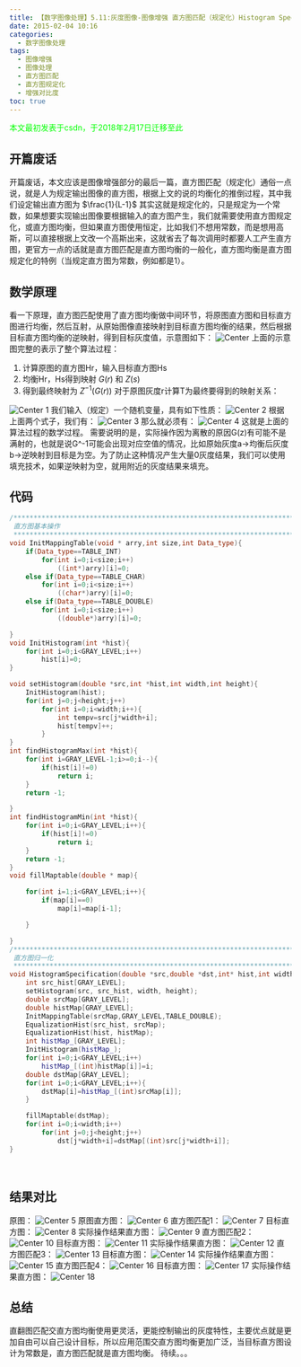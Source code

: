 ```yaml
---
title: 【数字图像处理】5.11:灰度图像-图像增强 直方图匹配（规定化）Histogram Specification"
date: 2015-02-04 10:16
categories:
  - 数字图像处理
tags:
  - 图像增强
  - 图像处理
  - 直方图匹配
  - 直方图规定化
  - 增强对比度
toc: true
---
```

<font color="00FF00">本文最初发表于csdn，于2018年2月17日迁移至此</font>
## 开篇废话
开篇废话，本文应该是图像增强部分的最后一篇，直方图匹配（规定化）通俗一点说，就是人为规定输出图像的直方图，根据上文的说的均衡化的推倒过程，其中我们设定输出直方图为 $\frac{1}{L-1}$ 其实这就是规定化的，只是规定为一个常数，如果想要实现输出图像要根据输入的直方图产生，我们就需要使用直方图规定化，或直方图均衡，但如果直方图使用恒定，比如我们不想用常数，而是想用高斯，可以直接根据上文改一个高斯出来，这就省去了每次调用时都要人工产生直方图，更官方一点的话就是直方图匹配是直方图均衡的一般化，直方图均衡是直方图规定化的特例（当规定直方图为常数，例如都是1）。

## 数学原理
看一下原理，直方图匹配使用了直方图均衡做中间环节，将原图直方图和目标直方图进行均衡，然后互射，从原始图像直接映射到目标直方图均衡的结果，然后根据目标直方图均衡的逆映射，得到目标灰度值，示意图如下：
![Center][]
上面的示意图完整的表示了整个算法过程：

1. 计算原图的直方图Hr，输入目标直方图Hs
2. 均衡Hr，Hs得到映射 $G(r)$ 和 $Z(s)$
3. 得到最终映射为 $Z^{-1}(G(r))$
对于原图灰度r计算T为最终要得到的映射关系：

![Center 1][]
我们输入（规定）一个随机变量，具有如下性质：
![Center 2][]
根据上面两个式子，我们有：
![Center 3][]
那么就必须有：
![Center 4][]
这就是上面的算法过程的数学过程。
需要说明的是，实际操作因为离散的原因G(z)有可能不是满射的，也就是说G^-1可能会出现对应空值的情况，比如原始灰度a->均衡后灰度b->逆映射到目标是为空。为了防止这种情况产生大量0灰度结果，我们可以使用填充技术，如果逆映射为空，就用附近的灰度结果来填充。

## 代码
```c++
/********************************************************************************************
 直方图基本操作
 *******************************************************************************************/
void InitMappingTable(void * arry,int size,int Data_type){
    if(Data_type==TABLE_INT)
        for(int i=0;i<size;i++)
            ((int*)arry)[i]=0;
    else if(Data_type==TABLE_CHAR)
        for(int i=0;i<size;i++)
            ((char*)arry)[i]=0;
    else if(Data_type==TABLE_DOUBLE)
        for(int i=0;i<size;i++)
            ((double*)arry)[i]=0;

}
void InitHistogram(int *hist){
    for(int i=0;i<GRAY_LEVEL;i++)
        hist[i]=0;
}

void setHistogram(double *src,int *hist,int width,int height){
    InitHistogram(hist);
    for(int j=0;j<height;j++)
        for(int i=0;i<width;i++){
            int tempv=src[j*width+i];
            hist[tempv]++;
        }
}
int findHistogramMax(int *hist){
    for(int i=GRAY_LEVEL-1;i>=0;i--){
        if(hist[i]!=0)
            return i;
    }
    return -1;

}
int findHistogramMin(int *hist){
    for(int i=0;i<GRAY_LEVEL;i++){
        if(hist[i]!=0)
            return i;
    }
    return -1;
}
void fillMaptable(double * map){

    for(int i=1;i<GRAY_LEVEL;i++){
        if(map[i]==0)
            map[i]=map[i-1];

    }

}
/********************************************************************************************
 直方图归一化
 *******************************************************************************************/
void HistogramSpecification(double *src,double *dst,int* hist,int width,int height){
    int src_hist[GRAY_LEVEL];
    setHistogram(src, src_hist, width, height);
    double srcMap[GRAY_LEVEL];
    double histMap[GRAY_LEVEL];
    InitMappingTable(srcMap,GRAY_LEVEL,TABLE_DOUBLE);
    EqualizationHist(src_hist, srcMap);
    EqualizationHist(hist, histMap);
    int histMap_[GRAY_LEVEL];
    InitHistogram(histMap_);
    for(int i=0;i<GRAY_LEVEL;i++)
        histMap_[(int)histMap[i]]=i;
    double dstMap[GRAY_LEVEL];
    for(int i=0;i<GRAY_LEVEL;i++){
        dstMap[i]=histMap_[(int)srcMap[i]];
    }

    fillMaptable(dstMap);
    for(int i=0;i<width;i++)
        for(int j=0;j<height;j++)
            dst[j*width+i]=dstMap[(int)src[j*width+i]];
}
```

 

## 结果对比
原图：
![Center 5][]
原图直方图：
![Center 6][]
直方图匹配1：
![Center 7][]
目标直方图：
![Center 8][]
实际操作结果直方图：
![Center 9][]
直方图匹配2：
![Center 10][]
目标直方图：
![Center 11][]
实际操作结果直方图：
![Center 12][]
直方图匹配3：
![Center 13][]
目标直方图：
![Center 14][]
实际操作结果直方图：
![Center 15][]
直方图匹配4：
![Center 16][]
目标直方图：
![Center 17][]
实际操作结果直方图：
![Center 18][]
## 总结
直翻图匹配交直方图均衡使用更灵活，更能控制输出的灰度特性，主要优点就是更加自由可以自己设计目标，所以应用范围交直方图均衡更加广泛，当目标直方图设计为常数是，直方图匹配就是直方图均衡。
待续。。。



[Center]: DIP-5-11-灰度图像-图像增强-直方图匹配-规定化-HistogramSpecification/20150204092942843.png
[Center 1]: DIP-5-11-灰度图像-图像增强-直方图匹配-规定化-HistogramSpecification/20150204093958904.png
[Center 2]: DIP-5-11-灰度图像-图像增强-直方图匹配-规定化-HistogramSpecification/20150204094118730.png
[Center 3]: DIP-5-11-灰度图像-图像增强-直方图匹配-规定化-HistogramSpecification/20150204095222744.png
[Center 4]: DIP-5-11-灰度图像-图像增强-直方图匹配-规定化-HistogramSpecification/20150204095241652.png
[Center 5]: DIP-5-11-灰度图像-图像增强-直方图匹配-规定化-HistogramSpecification/20150204100939523.jpg
[Center 6]: DIP-5-11-灰度图像-图像增强-直方图匹配-规定化-HistogramSpecification/20150204100835749.png
[Center 7]: DIP-5-11-灰度图像-图像增强-直方图匹配-规定化-HistogramSpecification/20150204100026705.jpg
[Center 8]: DIP-5-11-灰度图像-图像增强-直方图匹配-规定化-HistogramSpecification/20150204100046361.png
[Center 9]: DIP-5-11-灰度图像-图像增强-直方图匹配-规定化-HistogramSpecification/20150204100748575.png
[Center 10]: DIP-5-11-灰度图像-图像增强-直方图匹配-规定化-HistogramSpecification/20150204100127107.jpg
[Center 11]: DIP-5-11-灰度图像-图像增强-直方图匹配-规定化-HistogramSpecification/20150204100144985.png
[Center 12]: DIP-5-11-灰度图像-图像增强-直方图匹配-规定化-HistogramSpecification/20150204100716049.png
[Center 13]: DIP-5-11-灰度图像-图像增强-直方图匹配-规定化-HistogramSpecification/20150204100201708.jpg
[Center 14]: DIP-5-11-灰度图像-图像增强-直方图匹配-规定化-HistogramSpecification/20150204100219306.png
[Center 15]: DIP-5-11-灰度图像-图像增强-直方图匹配-规定化-HistogramSpecification/20150204100551153.png
[Center 16]: DIP-5-11-灰度图像-图像增强-直方图匹配-规定化-HistogramSpecification/20150204100236605.jpg
[Center 17]: DIP-5-11-灰度图像-图像增强-直方图匹配-规定化-HistogramSpecification/20150204100437553.png
[Center 18]: DIP-5-11-灰度图像-图像增强-直方图匹配-规定化-HistogramSpecification/20150204100628359.png
